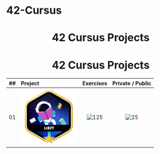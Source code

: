# 42-Cursus

<h1 align="center"> 42 Cursus Projects </h1>

<h1 align="center"> 42 Cursus Projects </h1>

| ## | Project | Exercises | Private / Public |
|:----:|:-----------------------------------|:------------------:|:------------------:|
| 01 |<a href="https://github.com/facetint/Libft"><img src="https://github.com/myagjz/42-Project-Badges/blob/main/libftm.png" alt="42 Badge" style="max-width: 100%;"></a>| <img width="196" alt="125" src="https://github.com/myagjz/myagjz/assets/112881823/ec5c5490-5337-4f92-9aba-c0a6f7f2dc8d">|<img width="100" alt="25" src="https://github.com/myagjz/myagjz/assets/112881823/67a55974-e6db-4e3f-a438-a337dfb81042">|
